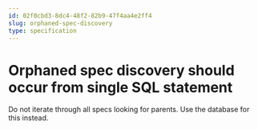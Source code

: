 ```yaml
---
id: 02f0cbd3-8dc4-48f2-82b9-47f4aa4e2ff4
slug: orphaned-spec-discovery
type: specification
---
```


# Orphaned spec discovery should occur from single SQL statement

Do not iterate through all specs looking for parents. Use the database for this instead.
